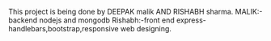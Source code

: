 This project is being done by DEEPAK malik AND RISHABH sharma.
MALIK:-backend nodejs and mongodb
Rishabh:-front end express-handlebars,bootstrap,responsive web designing.
